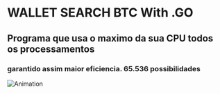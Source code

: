 # WALLET SEARCH BTC With .GO
## Programa que usa o maximo da sua CPU todos os processamentos 
### garantido assim maior eficiencia. 65.536 possibilidades

![Animation](https://cointimes.com.br/wp-content/uploads/2021/05/gifdogecoinmining-300x169.gif)
